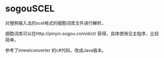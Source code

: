 sogouSCEL
=========

对搜狗输入法的scel格式的细胞词库文件进行解析。

细胞词库可以在http://pinyin.sogou.com/dict/ 获得，具体使用见主程序，比较简单。

参考了imewlconverter 的c#代码，改成Java版本。
